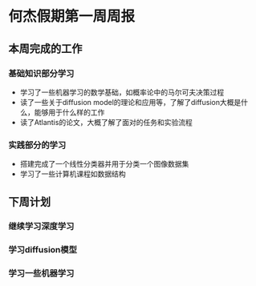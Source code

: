 # 何杰假期第一周周报
## 本周完成的工作
### 基础知识部分学习
- 学习了一些机器学习的数学基础，如概率论中的马尔可夫决策过程
- 读了一些关于diffusion model的理论和应用等，了解了diffusion大概是什么，能够用于什么样的工作
- 读了Atlantis的论文，大概了解了面对的任务和实验流程
### 实践部分的学习
- 搭建完成了一个线性分类器并用于分类一个图像数据集
- 学习了一些计算机课程如数据结构
## 下周计划
### 继续学习深度学习
### 学习diffusion模型
### 学习一些机器学习
